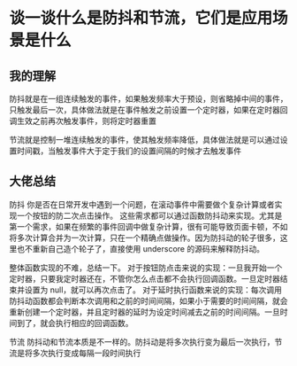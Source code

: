 # 谈一谈什么是防抖和节流，它们是应用场景是什么

## 我的理解

防抖就是在一组连续触发的事件，如果触发频率大于预设，则省略掉中间的事件，只触发最后一次，具体做法就是在事件触发之前设置一个定时器，如果在定时器回调生效之前再次触发事件，则将定时器重置

节流就是控制一堆连续触发的事件，使其触发频率降低，具体做法就是可以通过设置时间戳，当触发事件大于定于我们的设置间隔的时候才去触发事件

## 大佬总结

防抖
你是否在日常开发中遇到一个问题，在滚动事件中需要做个复杂计算或者实现一个按钮的防二次点击操作。
这些需求都可以通过函数防抖动来实现。尤其是第一个需求，如果在频繁的事件回调中做复杂计算，很有可能导致页面卡顿，不如将多次计算合并为一次计算，只在一个精确点做操作。因为防抖动的轮子很多，这里也不重新自己造个轮子了，直接使用 underscore 的源码来解释防抖动。

整体函数实现的不难，总结一下。
对于按钮防点击来说的实现：一旦我开始一个定时器，只要我定时器还在，不管你怎么点击都不会执行回调函数。一旦定时器结束并设置为 null，就可以再次点击了。
对于延时执行函数来说的实现：每次调用防抖动函数都会判断本次调用和之前的时间间隔，如果小于需要的时间间隔，就会重新创建一个定时器，并且定时器的延时为设定时间减去之前的时间间隔。一旦时间到了，就会执行相应的回调函数。

节流
防抖动和节流本质是不一样的。防抖动是将多次执行变为最后一次执行，节流是将多次执行变成每隔一段时间执行